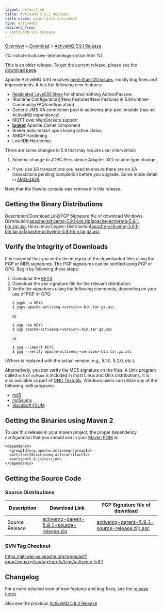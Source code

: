 ```yaml
---
layout: default_md
title: ActiveMQ 5.9.1 Release 
title-class: page-title-activemq5
type: activemq5
redirect_from:
- /activemq-591-release
---
```


[Overview](overview) > [Download](download) > [ActiveMQ 5.9.1 Release](activemq-591-release)

{% include inclusive-terminology-notice.html %}

<div class="alert alert-warning">
  This is an older release. To get the current release, please see the <a href="{{site.baseurl}}/components/classic/download" class="alert-link">download page</a>.
</div>

Apache ActiveMQ 5.9.1 resolves [more than 120 issues](https://issues.apache.org/jira/secure/IssueNavigator.jspa?reset=true&jqlQuery=project+%3D+AMQ+AND+fixVersion+%3D+%225.9.1%22+AND+status+%3D+Resolved+ORDER+BY+priority+DESC&mode=hide), mostly bug fixes and improvements. It has the following new features:

*   [Replicated LevelDB Store](replicated-Features/PersistenceFeatures/Persistence/Features/Persistence/leveldb-store) for shared nothing Active/Passive.
*   [Runtime Configuration](New Features/New Features in 5.9/runtime-Community/FAQ/configuration)
*   Generic JMS XA connection pool in activemq-jms-pool module (has no ActiveMQ dependency)
*   MQTT over WebSockets support
*   [**broker**](FeaturesFeatures/Features/broker-camel-component) Apache Camel component
*   Broker auto-restart upon losing active status
*   AMQP Hardening
*   LevelDB Hardening

There are some changes in 5.9 that may require user intervention

1.  Schema change to JDBC Persistence Adapter. XID column type change.

*   If you use XA transactions you need to ensure there are no XA transactions pending completion before you upgrade. Some mode detail in [AMQ-4628](https://issues.apache.org/jira/browse/AMQ-4628)

Note that the Hawtio console was removed in this release.

Getting the Binary Distributions
--------------------------------

Description|Download Link|PGP Signature file of download
Windows Distribution|[apache-activemq-5.9.1-bin.zip](http://www.apache.org/dyn/closer.cgi?path=/activemq/5.9.1/apache-activemq-5.9.1-bin.zip)|[apache-activemq-5.9.1-bin.zip.asc](https://www.apache.org/dist/activemq/5.9.1/apache-activemq-5.9.1-bin.zip.asc)
Unix/Linux/Cygwin Distribution|[apache-activemq-5.9.1-bin.tar.gz](http://www.apache.org/dyn/closer.cgi?path=/activemq/5.9.1/apache-activemq-5.9.1-bin.tar.gz)|[apache-activemq-5.9.1-bin.tar.gz.asc](https://www.apache.org/dist/activemq/5.9.1/apache-activemq-5.9.1-bin.tar.gz.asc)

Verify the Integrity of Downloads
---------------------------------

It is essential that you verify the integrity of the downloaded files using the PGP or MD5 signatures. The PGP signatures can be verified using PGP or GPG. Begin by following these steps:

1.  Download the [KEYS](http://www.apache.org/dist/activemq/KEYS)
2.  Download the asc signature file for the relevant distribution
3.  Verify the signatures using the following commands, depending on your use of PGP or GPG:
    ```
    $ pgpk -a KEYS
    $ pgpv apache-activemq-<version>-bin.tar.gz.asc
    ```
    or
    ```
    $ pgp -ka KEYS
    $ pgp apache-activemq-<version>-bin.tar.gz.asc
    ```
    or
    ```
    $ gpg --import KEYS
    $ gpg --verify apache-activemq-<version>-bin.tar.gz.asc
    ```

(Where <version> is replaced with the actual version, e.g., 5.1.0, 5.2.0, etc.).

Alternatively, you can verify the MD5 signature on the files. A Unix program called `md5` or `md5sum` is included in most Linux and Unix distributions. It is also available as part of [GNU Textutils](http://www.gnu.org/software/textutils/textutils.html). Windows users can utilize any of the following md5 programs:

*   [md5](http://www.fourmilab.ch/md5/)
*   [md5sums](http://www.pc-tools.net/win32/md5sums/)
*   [SlavaSoft FSUM](http://www.slavasoft.com/fsum/)

Getting the Binaries using Maven 2
----------------------------------

To use this release in your maven project, the proper dependency configuration that you should use in your [Maven POM](http://maven.apache.org/guides/introduction/introduction-to-the-pom.html) is:
```
<dependency>
  <groupId>org.apache.activemq</groupId>
  <artifactId>activemq-all</artifactId>
  <version>5.9.1</version>
</dependency>
```
Getting the Source Code
-----------------------

### Source Distributions

Description|Download Link|PGP Signature file of download
---|---|---
Source Release|[activemq-parent-5.9.1-source-release.zip](http://www.apache.org/dyn/closer.cgi?path=/activemq/5.9.1/activemq-parent-5.9.1-source-release.zip)|[activemq-parent-5.9.1-source-release.zip.asc](https://www.apache.org/dist/activemq/5.9.1/activemq-parent-5.9.1-source-release.zip.asc)

### SVN Tag Checkout

https://git-wip-us.apache.org/repos/asf?p=activemq.git;a=tag;h=refs/tags/activemq-5.9.1

Changelog
---------

For a more detailed view of new features and bug fixes, see the [release notes](https://issues.apache.org/jira/secure/ReleaseNote.jspa?projectId=12311210&version=12323932)

Also see the previous [ActiveMQ 5.8.0 Release](activemq-580-release)

